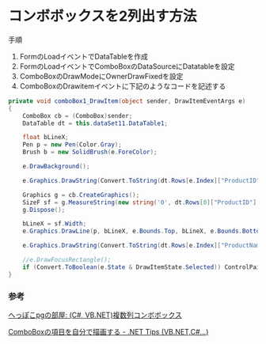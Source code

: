 # コンボボックスを2列出す方法

手順

1. FormのLoadイベントでDataTableを作成
2. FormのLoadイベントでComboBoxのDataSourceにDatatableを設定
3. ComboBoxのDrawModeにOwnerDrawFixedを設定
4. ComboBoxのDrawitemイベントに下記のようなコードを記述する

```c#
private void comboBox1_DrawItem(object sender, DrawItemEventArgs e)
{
    ComboBox cb = (ComboBox)sender;
    DataTable dt = this.dataSet11.DataTable1;

    float bLineX;
    Pen p = new Pen(Color.Gray);
    Brush b = new SolidBrush(e.ForeColor);

    e.DrawBackground();

    e.Graphics.DrawString(Convert.ToString(dt.Rows[e.Index]["ProductID"]), e.Font, b, e.Bounds.X, e.Bounds.Y);

    Graphics g = cb.CreateGraphics();
    SizeF sf = g.MeasureString(new string('0', dt.Rows[0]["ProductID"].ToString().Length), cb.Font);
    g.Dispose();

    bLineX = sf.Width;
    e.Graphics.DrawLine(p, bLineX, e.Bounds.Top, bLineX, e.Bounds.Bottom);

    e.Graphics.DrawString(Convert.ToString(dt.Rows[e.Index]["ProductName"]), e.Font, b, bLineX, e.Bounds.Y);

    //e.DrawFocusRectangle();
    if (Convert.ToBoolean(e.State & DrawItemState.Selected)) ControlPaint.DrawFocusRectangle(e.Graphics, e.Bounds);
}
```


### 参考

[へっぽこpgの部屋: \(C\#, VB\.NET\)複数列コンボボックス](https://h-pg.blogspot.com/2010/12/net-multi-column-combobox.html)

[ComboBoxの項目を自分で描画する \- \.NET Tips \(VB\.NET,C\#\.\.\.\)](https://dobon.net/vb/dotnet/control/cbownerdraw.html)